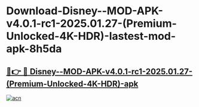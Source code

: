 # Download-Disney--MOD-APK-v4.0.1-rc1-2025.01.27-(Premium-Unlocked-4K-HDR)-lastest-mod-apk-8h5da

<h2><a href="https://apkcomod.com?title=Disney--MOD-APK-v4.0.1-rc1-2025.01.27-(Premium-Unlocked-4K-HDR)">🔗👉 🔴 Disney--MOD-APK-v4.0.1-rc1-2025.01.27-(Premium-Unlocked-4K-HDR)-apk </a></h2>

[![acn](https://github.com/user-attachments/assets/0f9c940e-d8b0-45ae-aac7-cd30a18b3e1c)](https://apkcomod.com?title=Disney--MOD-APK-v4.0.1-rc1-2025.01.27-(Premium-Unlocked-4K-HDR))
